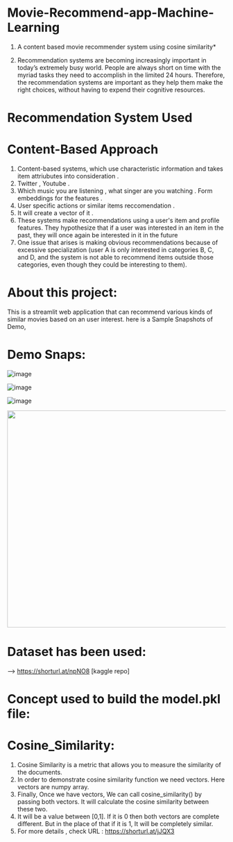 # Movie-Recommend-app-Machine-Learning

1. A content based movie recommender system using cosine similarity*
   
2. Recommendation systems are becoming increasingly important in today’s extremely busy world. People are always short on time with the myriad tasks they need to accomplish in the limited 24 hours. Therefore, the recommendation systems are important as they help them make the right choices, without having to expend their cognitive resources.

# Recommendation System Used

# Content-Based Approach 

1. Content-based systems, which use characteristic information and takes item attriubutes into consideration .
2. Twitter , Youtube .
3. Which music you are listening , what singer are you watching . Form embeddings for the features .
4. User specific actions or similar items reccomendation .
5. It will create a vector of it .
6. These systems make recommendations using a user's item and profile features. They hypothesize that if a user was interested in an item in the past, they will once again be interested in it in the future
7. One issue that arises is making obvious recommendations because of excessive specialization (user A is only interested in categories B, C, and D, and the system is not able to recommend items outside those categories, even though they could be interesting to them).

# About this project:

This is a streamlit web application that can recommend various kinds of similar movies based on an user interest. here is a Sample Snapshots of Demo,

# Demo Snaps:

![image](https://github.com/yogi753/Movie-Recommend-App-Machine-Learning/assets/113347563/249e3c69-6e70-44fa-bb25-dcb8380e6570)

![image](https://github.com/yogi753/Movie-Recommend-App-Machine-Learning/assets/113347563/990a6f3d-c150-4d03-80e6-55c380d33b97)

![image](https://github.com/yogi753/Movie-Recommend-App-Machine-Learning/assets/113347563/e81570fd-20ef-4f95-8d77-66b8c8add852)

<p align = "center">
   <img src="https://github.com/yogi753/Movie-Recommend-App-Machine-Learning/assets/113347563/249e3c69-6e70-44fa-bb25-dcb8380e6570" width="800" height ="500" />
</p>

# Dataset has been used:

--> https://shorturl.at/npNO8 [kaggle repo]

# Concept used to build the model.pkl file: 
# Cosine_Similarity:

1. Cosine Similarity is a metric that allows you to measure the similarity of the documents.
2. In order to demonstrate cosine similarity function we need vectors. Here vectors are numpy array.
3. Finally, Once we have vectors, We can call cosine_similarity() by passing both vectors. It will calculate the cosine similarity between these two.
4. It will be a value between [0,1]. If it is 0 then both vectors are complete different. But in the place of that if it is 1, It will be completely similar.
5. For more details , check URL : https://shorturl.at/jJQX3





